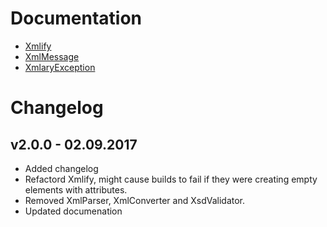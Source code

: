 # Documentation
* [Xmlify](xmlify.md)
* [XmlMessage](xmlmessage.md)
* [XmlaryException](xmlexception.md)

# Changelog

## v2.0.0 - 02.09.2017
* Added changelog
* Refactord Xmlify, might cause builds to fail if they were creating empty elements with attributes.
* Removed XmlParser, XmlConverter and XsdValidator.
* Updated documenation